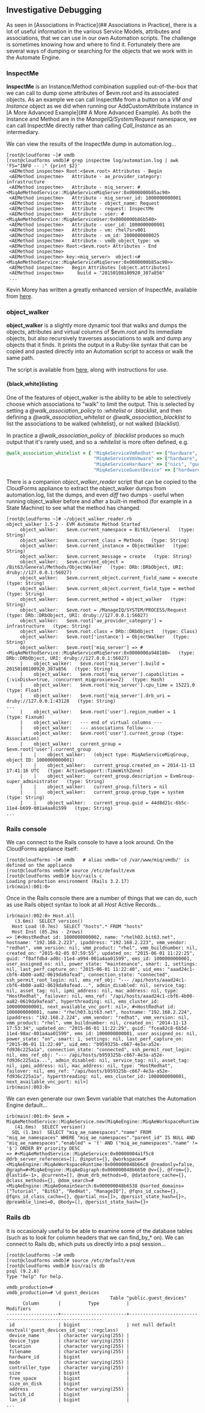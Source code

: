 ## Investigative Debugging

As seen in [Associations in Practice](## Associations in Practice), there is a lot of useful information in the various Service Models, attributes and associations, that we can use in our own Automation scripts. The challenge is sometimes knowing how and where to find it. Fortunately there are several ways of dumping or searching for the objects that we work with in the Automate Engine.

### InspectMe

**InspectMe** is an Instance/Method combination supplied out-of-the-box that we can call to dump some attributes of $evm.root and its associated objects. As an example we can call InspectMe from a button on a _VM and Instance_ object as we did when running our AddCustomAttribute instance in [A More Advanced Example](## A More Advanced Example). As both the Instance and Method are in the _ManageIQ/System/Request_ namespace, we can call InspectMe directly rather than calling _Call\_Instance_ as an intermediary.

We can view the results of the InspectMe dump in automation.log...

```
[root@cloudforms ~]# vmdb
[root@cloudforms vmdb]# grep inspectme log/automation.log | awk 'FS="INFO -- :" {print $2}'
 <AEMethod inspectme> Root:<$evm.root> Attributes - Begin
 <AEMethod inspectme>   Attribute - ae_provider_category: infrastructure
 <AEMethod inspectme>   Attribute - miq_server: #<MiqAeMethodService::MiqAeServiceMiqServer:0x0000000b85ac90>
 <AEMethod inspectme>   Attribute - miq_server_id: 1000000000001
 <AEMethod inspectme>   Attribute - object_name: Request
 <AEMethod inspectme>   Attribute - request: InspectMe
 <AEMethod inspectme>   Attribute - user: #<MiqAeMethodService::MiqAeServiceUser:0x0000000b86b540>
 <AEMethod inspectme>   Attribute - user_id: 1000000000001
 <AEMethod inspectme>   Attribute - vm: rhel7srv001
 <AEMethod inspectme>   Attribute - vm_id: 1000000000025
 <AEMethod inspectme>   Attribute - vmdb_object_type: vm
 <AEMethod inspectme> Root:<$evm.root> Attributes - End
 <AEMethod inspectme>
 <AEMethod inspectme> key:<miq_server>  object:<#<MiqAeMethodService::MiqAeServiceMiqServer:0x0000000b85ac90>>
 <AEMethod inspectme>   Begin Attributes [object.attributes]
 <AEMethod inspectme>     build = "20150108100920_387a856"
 ...
```

Kevin Morey has written a greatly enhanced version of InspectMe, available from [here](https://github.com/ramrexx/CloudFormsPOC/blob/master/Automate/CloudFormsPOC/System/Request.class/__methods__/inspectme.rb). 

### object_walker

**object\_walker** is a slightly more dynamic tool that walks and dumps the objects, attributes and virtual columns of $evm.root and its immediate objects, but also recursively traverses associations to walk and dump any objects that it finds. It prints the output in a Ruby-like syntax that can be copied and pasted directly into an Automation script to access or walk the same path.

The script is available from [here](https://github.com/pemcg/object_walker), along with instructions for use.

#### {black,white}listing

One of the features of object_walker is the ability to be able to selectively choose which associations to "walk" to limit the output. This is selected by setting a _@walk\_association\_policy_ to _:whitelist_ or _:blacklist_, and then defining a _@walk\_association\_whitelist_ or _@walk\_association\_blacklist_ to list the associations to be walked (whitelist), or not walked (blacklist).

In practice a _@walk\_association\_policy_ of _:blacklist_ produces so much output that it's rarely used, and so a _:whitelist_ is more often defined, e.g.

```ruby
@walk_association_whitelist = { "MiqAeServiceVmRedhat" => ["hardware", "host", "storage"],
                                "MiqAeServiceVmVmware" => ["hardware", "host", "storage"],
                                "MiqAeServiceHardware" => ["nics", "guest_devices", "ports", "storage_adapters" ],
                                "MiqAeServiceGuestDevice" => ["hardware", "lan", "network"] }
```

There is a companion _object\_walker\_reader_ script that can be copied to the CloudForms appliance to extract the object_walker dumps from automation.log, list the dumps, and even _diff_ two dumps - useful when running object_walker before and after a built-in method (for example in a State Machine) to see what the method has changed.

```
[root@cloudforms ~]# ~/object_walker_reader.rb
object_walker 1.5-2 - EVM Automate Method Started
     object_walker:   $evm.current_namespace = Bit63/General   (type: String)
     object_walker:   $evm.current_class = Methods   (type: String)
     object_walker:   $evm.current_instance = ObjectWalker   (type: String)
     object_walker:   $evm.current_message = create   (type: String)
     object_walker:   $evm.current_object = /Bit63/General/Methods/ObjectWalker   (type: DRb::DRbObject, URI: druby://127.0.0.1:56027)
     object_walker:   $evm.current_object.current_field_name = execute   (type: String)
     object_walker:   $evm.current_object.current_field_type = method   (type: String)
     object_walker:   $evm.current_method = object_walker   (type: String)
     object_walker:   $evm.root = /ManageIQ/SYSTEM/PROCESS/Request   (type: DRb::DRbObject, URI: druby://127.0.0.1:56027)
     object_walker:   $evm.root['ae_provider_category'] = infrastructure   (type: String)
     object_walker:   $evm.root.class = DRb::DRbObject   (type: Class)
     object_walker:   $evm.root['instance'] = ObjectWalker   (type: String)
     object_walker:   $evm.root['miq_server'] => #<MiqAeMethodService::MiqAeServiceMiqServer:0x0000000a948180>   (type: DRb::DRbObject, URI: druby://127.0.0.1:56027)
     |    object_walker:   $evm.root['miq_server'].build = 20150108100920_387a856   (type: String)
     |    object_walker:   $evm.root['miq_server'].capabilities = {:vixDisk=>true, :concurrent_miqproxies=>2}   (type: Hash)
     |    object_walker:   $evm.root['miq_server'].cpu_time = 15221.0   (type: Float)
     |    object_walker:   $evm.root['miq_server'].drb_uri = druby://127.0.0.1:43128   (type: String)
...
     |    object_walker:   $evm.root['user'].region_number = 1   (type: Fixnum)
     |    object_walker:   --- end of virtual columns ---
     |    object_walker:   --- associations follow ---
     |    object_walker:   $evm.root['user'].current_group (type: Association)
     |    object_walker:   current_group = $evm.root['user'].current_group
     |    |    object_walker:   (object type: MiqAeServiceMiqGroup, object ID: 1000000000001)
     |    |    object_walker:   current_group.created_on = 2014-11-13 17:41:16 UTC   (type: ActiveSupport::TimeWithZone)
     |    |    object_walker:   current_group.description = EvmGroup-super_administrator   (type: String)
     |    |    object_walker:   current_group.filters = nil
     |    |    object_walker:   current_group.group_type = system   (type: String)
     |    |    object_walker:   current_group.guid = 44d8d21c-6b5c-11e4-b699-001a4aa01599   (type: String)
...
```



### Rails console

We can connect to the Rails console to have a look around. On the CloudForms appliance itself:

```
[root@cloudforms ~]# vmdb   # alias vmdb='cd /var/www/miq/vmdb/' is defined on the appliance
[root@cloudforms vmdb]# source /etc/default/evm
[root@cloudforms vmdb]# bin/rails c
Loading production environment (Rails 3.2.17)
irb(main):001:0>
```
Once in the Rails console there are a number of things that we can do, such as use Rails object syntax to look at all _Host_ Active Records...

```
irb(main):002:0> Host.all
   (3.6ms)  SELECT version()
  Host Load (0.7ms)  SELECT "hosts".* FROM "hosts"
  Host Inst (85.2ms - 2rows)
=> [#<HostRedhat id: 1000000000002, name: "rhelh02.bit63.net", hostname: "192.168.2.223", ipaddress: "192.168.2.223", vmm_vendor: "redhat", vmm_version: nil, vmm_product: "rhel", vmm_buildnumber: nil, created_on: "2015-02-05 07:59:55", updated_on: "2015-06-01 11:22:25", guid: "f8affdb4-ad0c-11e4-a994-001a4aa01599", ems_id: 1000000000001, user_assigned_os: nil, power_state: "maintenance", smart: 1, settings: nil, last_perf_capture_on: "2015-06-01 11:22:40", uid_ems: "aaad24c1-cbf6-4b00-aa82-0619da9afead", connection_state: "connected", ssh_permit_root_login: nil, ems_ref_obj: "--- /api/hosts/aaad24c1-cbf6-4b00-aa82-0619da9afead...", admin_disabled: nil, service_tag: nil, asset_tag: nil, ipmi_address: nil, mac_address: nil, type: "HostRedhat", failover: nil, ems_ref: "/api/hosts/aaad24c1-cbf6-4b00-aa82-0619da9afead", hyperthreading: nil, ems_cluster_id: 1000000000001, next_available_vnc_port: nil>, #<HostRedhat id: 1000000000001, name: "rhelh03.bit63.net", hostname: "192.168.2.224", ipaddress: "192.168.2.224", vmm_vendor: "redhat", vmm_version: nil, vmm_product: "rhel", vmm_buildnumber: nil, created_on: "2014-11-13 17:53:34", updated_on: "2015-06-01 11:22:29", guid: "fcea82c8-6b5d-11e4-98ac-001a4aa01599", ems_id: 1000000000001, user_assigned_os: nil, power_state: "on", smart: 1, settings: nil, last_perf_capture_on: "2015-06-01 11:22:40", uid_ems: "b959325b-c667-4e3a-a52e-fd936c225a1a", connection_state: "connected", ssh_permit_root_login: nil, ems_ref_obj: "--- /api/hosts/b959325b-c667-4e3a-a52e-fd936c225a1a...", admin_disabled: nil, service_tag: nil, asset_tag: nil, ipmi_address: nil, mac_address: nil, type: "HostRedhat", failover: nil, ems_ref: "/api/hosts/b959325b-c667-4e3a-a52e-fd936c225a1a", hyperthreading: nil, ems_cluster_id: 1000000000001, next_available_vnc_port: nil>]
irb(main):003:0>
```

We can even generate our own $evm variable that matches the Automation Engine default...

```
irb(main):001:0> $evm = MiqAeMethodService::MiqAeService.new(MiqAeEngine::MiqAeWorkspaceRuntime.new)
   (41.6ms)  SELECT version()
  SQL (1.1ms)  SELECT "miq_ae_namespaces"."name" FROM "miq_ae_namespaces" WHERE "miq_ae_namespaces"."parent_id" IS NULL AND "miq_ae_namespaces"."enabled" = 't' AND ("miq_ae_namespaces"."name" != '$') ORDER BY priority DESC
=> #<MiqAeMethodService::MiqAeService:0x00000004a1f5c8 @drb_server_references=[], @inputs={}, @workspace=#<MiqAeEngine::MiqAeWorkspaceRuntime:0x000000048b66c8 @readonly=false, @graph=#<MiqAeEngine::MiqAeDigraph:0x000000048b6650 @v={}, @from={}, @lastid=-1>, @current=[], @num_drb_methods=0, @datastore_cache={}, @class_methods={}, @dom_search=#<MiqAeEngine::MiqAeDomainSearch:0x000000048b6538 @sorted_domains=["Tutorial", "Bit63", "RedHat", "ManageIQ"], @fqns_id_cache={}, @fqns_id_class_cache={}, @partial_ns=[]>, @persist_state_hash={}>, @preamble_lines=0, @body=[], @persist_state_hash={}>
```

### Rails db

It is occasionaly useful to be able to examine some of the database tables (such as to look for column headers that we can find\_by\_* on). We can connect to Rails db, which puts us directly into a psql session...

```
[root@cloudforms ~]# vmdb 
[root@cloudforms vmdb]# source /etc/default/evm
[root@cloudforms vmdb]# bin/rails db
psql (9.2.8)
Type "help" for help.

vmdb_production=#
vmdb_production=# \d guest_devices
                                      Table "public.guest_devices"
      Column       |          Type          |                         Modifiers
-------------------+------------------------+------------------------------------------------------------
 id                | bigint                 | not null default nextval('guest_devices_id_seq'::regclass)
 device_name       | character varying(255) |
 device_type       | character varying(255) |
 location          | character varying(255) |
 filename          | character varying(255) |
 hardware_id       | bigint                 |
 mode              | character varying(255) |
 controller_type   | character varying(255) |
 size              | bigint                 |
 free_space        | bigint                 |
 size_on_disk      | bigint                 |
 address           | character varying(255) |
 switch_id         | bigint                 |
 lan_id            | bigint                 |
...
```
